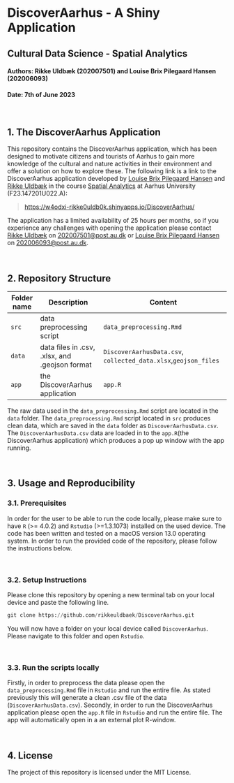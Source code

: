 # **DiscoverAarhus - A Shiny Application**
## **Cultural Data Science - Spatial Analytics** 
#### Authors: Rikke Uldbæk (202007501) and Louise Brix Pilegaard Hansen (202006093) 
#### Date: 7th of June 2023

<br>

## **1. The DiscoverAarhus Application**

This repository contains the DiscoverAarhus application, which has been designed to motivate citizens and tourists of Aarhus to gain more knowledge of the cultural and nature activities in their environment and offer a solution on how to explore these. The following link is a link to the DiscoverAarhus application developed by [Louise Brix Pilegaard Hansen](https://github.com/louisebphansen) and [Rikke Uldbæk](https://github.com/rikkeuldbaek) in the course [Spatial Analytics](https://kursuskatalog.au.dk/da/course/115694/Spatial-Analytics) at Aarhus University (F23.147201U022.A):

> https://w4odxi-rikke0uldb0k.shinyapps.io/DiscoverAarhus/

The application has a limited availability of 25 hours per months, so if you experience any challenges with opening the application please contact [Rikke Uldbæk](https://github.com/rikkeuldbaek) on 202007501@post.au.dk or [Louise Brix Pilegaard Hansen](https://github.com/louisebphansen) on 202006093@post.au.dk. 

<br> 


## **2. Repository Structure**

|Folder name|Description|Content|
|---|---|---|
|```src```|data preprocessing script |```data_preprocessing.Rmd```|
|```data```|data files in .csv, .xlsx, and .geojson format|```DiscoverAarhusData.csv```, ```collected_data.xlsx```,```geojson_files``` |
|```app```|the DiscoverAarhus application|```app.R```|

The raw data used in the ```data_preprocessing.Rmd``` script are located in the ```data``` folder. The ```data_preprocessing.Rmd``` script located in ```src``` produces clean data, which are saved in the ```data``` folder as ```DiscoverAarhusData.csv```.  The ```DiscoverAarhusData.csv``` data are loaded in to the ```app.R```(the DiscoverAarhus application) which produces a pop up window with the app running. 

<br>

## **3. Usage and Reproducibility**
### **3.1. Prerequisites** 
In order for the user to be able to run the code locally, please make sure to have ```R``` (>= 4.0.2) and ```Rstudio```  (>=1.3.1073) installed on the used device. The code has been written and tested on a macOS version 13.0 operating system. In order to run the provided code of the repository, please follow the instructions below.

<br>

### **3.2. Setup Instructions** 
Please clone this repository by opening a new terminal tab on your local device and paste the following line. 
```python
git clone https://github.com/rikkeuldbaek/DiscoverAarhus.git
 ```
 You will now have a folder on your local device called ```DiscoverAarhus```. Please navigate to this folder and open ```Rstudio```. 

<br>

### **3.3. Run the scripts locally** 
Firstly, in order to preprocess the data please open the ```data_preprocessing.Rmd``` file in ```Rstudio``` and run the entire file.  As stated previously this will generate a clean .csv file of the data (```DiscoverAarhusData.csv```). Secondly, in order to run the DiscoverAarhus application please open the ```app.R``` file in ```Rstudio``` and run the entire file. The app will automatically open in a an external plot R-window. 

<br>

## **4. License** 
The project of this repository is licensed under the MIT License. 

